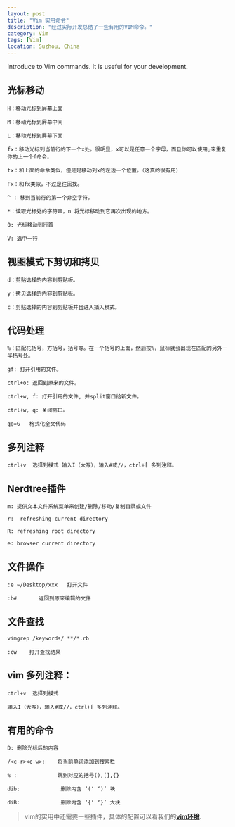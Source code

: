 ```yaml
---
layout: post
title: "Vim 实用命令"
description: "经过实际开发总结了一些有用的VIM命令。"
category: Vim
tags: [Vim]
location: Suzhou, China
---
```


Introduce to Vim commands. It is useful for your development.

## 光标移动

	H：移动光标到屏幕上面

	M：移动光标到屏幕中间

	L：移动光标到屏幕下面

	fx：移动光标到当前行的下一个x处。很明显，x可以是任意一个字母，而且你可以使用;来重复你的上一个f命令。

	tx：和上面的命令类似，但是是移动到x的左边一个位置。（这真的很有用）

	Fx：和fx类似，不过是往回找。

	^ : 移到当前行的第一个非空字符。

	*：读取光标处的字符串，n 将光标移动到它再次出现的地方。

	0: 光标移动到行首

	V: 选中一行

## 视图模式下剪切和拷贝

	d：剪贴选择的内容到剪贴板。

	y：拷贝选择的内容到剪贴板。

	c：剪贴选择的内容到剪贴板并且进入插入模式。


## 代码处理

	%：匹配花括号，方括号，括号等。在一个括号的上面，然后按%，鼠标就会出现在匹配的另外一半括号处。

	gf: 打开引用的文件。

	ctrl+o: 返回到原来的文件。

	ctrl+w, f: 打开引用的文件, 并split窗口给新文件。

	ctrl+w, q: 关闭窗口。

	gg=G   格式化全文代码

## 多列注释

	ctrl+v  选择列模式 输入I（大写），输入#或//，ctrl+[ 多列注释。

## Nerdtree插件

	m: 提供文本文件系统菜单来创建/删除/移动/复制目录或文件

	r:  refreshing current directory

	R: refreshing root directory

	e: browser current directory

## 文件操作

	:e ~/Desktop/xxx   打开文件

	:b#       返回到原来编辑的文件

## 文件查找

	vimgrep /keywords/ **/*.rb

	:cw    打开查找结果

## vim 多列注释：

	ctrl+v  选择列模式

	输入I（大写），输入#或//，ctrl+[ 多列注释。

## 有用的命令

	D: 删除光标后的内容

	/<c-r><c-w>:    将当前单词添加到搜索栏

	% :             跳到对应的括号(),[],{}

	dib:             删除内含 ‘(‘ ‘)’ 块

	diB:             删除内含 ‘{‘ ‘}’ 大块

> vim的实用中还需要一些插件，具体的配置可以看我们的[**vim环境**][1].

[1]: https://github.com/tim-tang/vim
